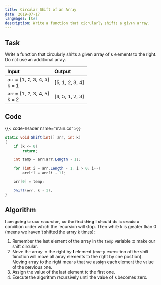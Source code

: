 ```yaml
---
title: Circular Shift of an Array
date: 2019-07-17
languages: [C#]
description: Write a function that cicrularly shifts a given array.
---
```


## Task

Write a function that circularly shifts a given array of `k` elements to the right. Do not use an additional array.

| Input                          | Output             |
| :----------------------------- | :----------------- |
| arr = [1, 2, 3, 4, 5]<br>k = 1 | [5, 1, 2, 3, 4]    |
| arr = [1, 2, 3, 4, 5]<br>k = 2 | [4, 5, 1, 2, 3]    |

## Code

{{< code-header name="main.cs" >}}
```csharp
static void Shift(int[] arr, int k)
{
    if (k <= 0) 
        return; 

    int temp = arr[arr.Length - 1]; 

    for (int i = arr.Length - 1; i > 0; i--)
        arr[i] = arr[i - 1];

    arr[0] = temp;

    Shift(arr, k - 1);
}
```

## Algorithm

I am going to use recursion, so the first thing I should do is create a condition under which the recursion will stop. Then while `k` is greater than 0 (means we haven't shifted the array `k` times):

1. Remember the last element of the array in the `temp` variable to make our shift circular.
2. Move the array to the right by **1** element (every execution of the shift function will move all array elements to the right by one position). Moving array to the right means that we assign each element the value of the previous one.
3. Assign the value of the last element to the first one.
4. Execute the algorithm recursively until the value of `k` becomes zero.
